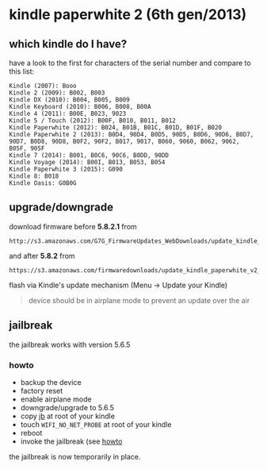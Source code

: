 # kindle paperwhite 2 (6th gen/2013)

## which kindle do I have?

have a look to the first for characters of the serial number and compare to this list:

    Kindle (2007): Booo
    Kindle 2 (2009): B002, B003
    Kindle DX (2010): B004, B005, B009
    Kindle Keyboard (2010): B006, B008, B00A
    Kindle 4 (2011): B00E, B023, 9023
    Kindle 5 / Touch (2012): B00F, B010, B011, B012
    Kindle Paperwhite (2012): B024, B01B, B01C, B01D, B01F, B020
    Kindle Paperwhite 2 (2013): B0D4, 90D4, B0D5, 90D5, B0D6, 90D6, B0D7, 90D7, B0D8, 90D8, B0F2, 90F2, B017, 9017, B060, 9060, B062, 9062, B05F, 905F
    Kindle 7 (2014): B001, B0C6, 90C6, B0DD, 90DD
    Kindle Voyage (2014): B00I, B013, B053, B054
    Kindle Paperwhite 3 (2015): G090
    Kindle 8: B018
    Kindle Oasis: G0B0G
    
## upgrade/downgrade

download firmware before **5.8.2.1** from 

    http://s3.amazonaws.com/G7G_FirmwareUpdates_WebDownloads/update_kindle_<version>.bin

and after **5.8.2** from

    https://s3.amazonaws.com/firmwaredownloads/update_kindle_paperwhite_v2_<version>.bin

flash via Kindle's update mechanism (Menu -> Update your Kindle)

> device should be in airplane mode to prevent an update over the air

## jailbreak

the jailbreak works with version 5.6.5

### howto

* backup the device
* factory reset
* enable airplane mode
* downgrade/upgrade to 5.6.5
* copy [jb](https://github.com/esno/kindle-pw2-5.6.5-jailbreak/raw/master/src/jb) at root of your kindle
* touch `WIFI_NO_NET_PROBE` at root of your kindle
* reboot
* invoke the jailbreak (see [howto](https://github.com/esno/kindle-pw2-5.6.5-jailbreak/blob/master/README.md)

the jailbreak is now temporarily in place.
